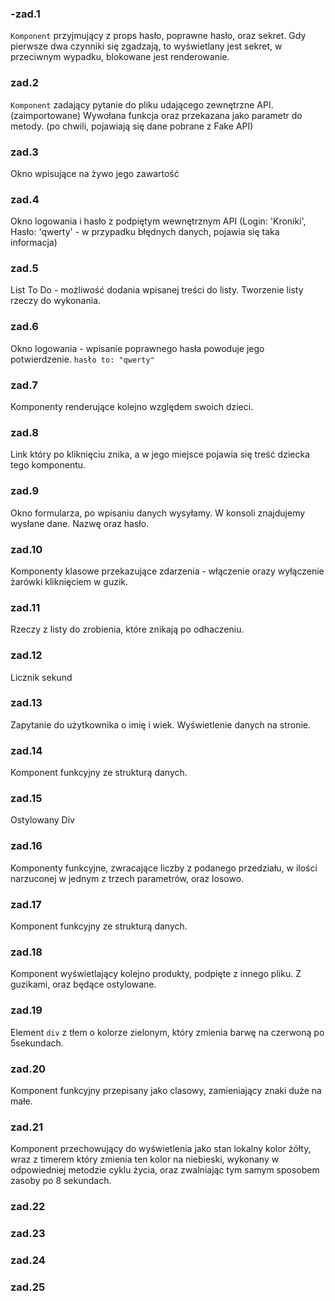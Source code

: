 
### -zad.1 
`Komponent` przyjmujący z props hasło, poprawne hasło, oraz sekret. 
Gdy pierwsze dwa czynniki się zgadzają, to wyświetlany jest sekret, w przeciwnym wypadku, blokowane jest renderowanie.

### zad.2
`Komponent` zadający pytanie do pliku udającego zewnętrzne API. (zaimportowane)
Wywołana funkcja oraz przekazana jako parametr do metody.
(po chwili, pojawiają się dane pobrane z Fake API)

### zad.3
Okno wpisujące na żywo jego zawartość

### zad.4
Okno logowania i hasło z podpiętym wewnętrznym API (Login: 'Kroniki', Hasło: 'qwerty' - w przypadku błędnych danych,
pojawia się taka informacja)

### zad.5
List To Do - możliwość dodania wpisanej treści do listy. Tworzenie listy rzeczy do wykonania.

### zad.6
Okno logowania - wpisanie poprawnego hasła powoduje jego potwierdzenie.
`hasło to: "qwerty"`

### zad.7
Komponenty renderujące kolejno względem swoich dzieci.

### zad.8
Link który po kliknięciu znika, a w jego miejsce pojawia się treść dziecka tego komponentu.

### zad.9
Okno formularza, po wpisaniu danych wysyłamy. W konsoli znajdujemy wysłane dane. Nazwę oraz hasło.

### zad.10
Komponenty klasowe przekazujące zdarzenia - włączenie orazy wyłączenie żarówki kliknięciem w guzik.

### zad.11
Rzeczy z listy do zrobienia, które znikają po odhaczeniu.

### zad.12
Licznik sekund

### zad.13
Zapytanie do użytkownika o imię i wiek. Wyświetlenie danych na stronie.

### zad.14
Komponent funkcyjny ze strukturą danych.

### zad.15
Ostylowany Div

### zad.16
Komponenty funkcyjne, zwracające liczby z podanego przedziału, w ilości 
narzuconej w jednym z trzech parametrów, oraz losowo.

### zad.17
Komponent funkcyjny ze strukturą danych.

### zad.18
Komponent wyświetlający kolejno produkty, podpięte z innego pliku. Z guzikami, oraz będące ostylowane.

### zad.19
Element `div` z tłem o kolorze zielonym, który zmienia barwę na czerwoną po 5sekundach.

### zad.20
Komponent funkcyjny przepisany jako clasowy, zamieniający znaki duże na małe.

### zad.21
Komponent przechowujący do wyświetlenia jako stan lokalny kolor żółty, wraz z timerem który zmienia ten kolor na 
niebieski, wykonany w odpowiedniej metodzie cyklu życia, oraz zwalniając tym samym sposobem zasoby po 8 sekundach.

### zad.22

### zad.23

### zad.24

### zad.25